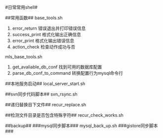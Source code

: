 #日常常用shell#

##常用函数##
base_tools.sh

1. error_return 错误退出并打印错误信息
2. success_print 格式化输出正确信息
3. error_print 格式化输出错误信息
4. action_check 检查动作成功与否

mls_base_tools.sh

1. get_avaliable_db_conf 找到可用的数据库配置
2. parse_db_conf_to_command 转换配置行为mysql命令行

##本地服务启动##
local_server_start.sh

##svn同步代码脚本##
svn_rsync.sh

##递归替换目下文件##
recur_replace.sh

##检测文件目录是否包含特殊字符##
recur_check_works.sh

##backup##
###mysql同步脚本###
mysql_back_up.sh
###gistore同步脚本###